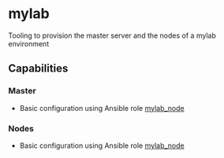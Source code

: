 # mylab
Tooling to provision the master server and the nodes of a mylab environment


## Capabilities

### Master
* Basic configuration using Ansible role [mylab_node](https://github.com/troppens/mylab-node-ansible)

### Nodes
* Basic configuration using Ansible role [mylab_node](https://github.com/troppens/mylab-node-ansible)
